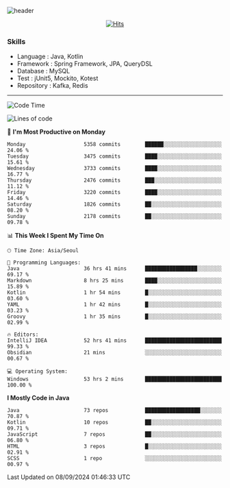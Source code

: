 <!-- Github Profile Readme로 프로필 꾸미기 : https://zzsza.github.io/development/2020/07/10/make-github-profile-readme/ -->

<!-- github theme -->
  <!-- 
    ![header](https://capsule-render.vercel.app/api?type=slice&color=e0f0e3&height=150&section=header&text=beasy&fontSize=45)
  -->
  ![header](https://capsule-render.vercel.app/api?type=soft&color=e0f0e3&height=150&section=header&text=Choi-YongSeok&fontSize=55&animation=twinkling)


<!-- hits count : https://hits.seeyoufarm.com/ -->
<div align=center>
    
  [![Hits](https://hits.seeyoufarm.com/api/count/incr/badge.svg?url=https%3A%2F%2Fgithub.com%2Fchoi-ys&count_bg=%2379C83D&title_bg=%23555555&icon=&icon_color=%23E7E7E7&title=hits&edge_flat=false)](https://hits.seeyoufarm.com)

</div>


<!-- Committed Top Lang -->
<div align=center>
</div>


### Skills
 - Language : Java, Kotlin
 - Framework : Spring Framework, JPA, QueryDSL
 - Database : MySQL
 - Test : jUnit5, Mockito, Kotest
 - Repository : Kafka, Redis

---

<!--START_SECTION:waka-->
![Code Time](http://img.shields.io/badge/Code%20Time-4%2C503%20hrs%2036%20mins-blue)

![Lines of code](https://img.shields.io/badge/From%20Hello%20World%20I%27ve%20Written-15.0%20million%20lines%20of%20code-blue)

📅 **I'm Most Productive on Monday** 

```text
Monday                   5358 commits        ██████░░░░░░░░░░░░░░░░░░░   24.06 % 
Tuesday                  3475 commits        ████░░░░░░░░░░░░░░░░░░░░░   15.61 % 
Wednesday                3733 commits        ████░░░░░░░░░░░░░░░░░░░░░   16.77 % 
Thursday                 2476 commits        ███░░░░░░░░░░░░░░░░░░░░░░   11.12 % 
Friday                   3220 commits        ████░░░░░░░░░░░░░░░░░░░░░   14.46 % 
Saturday                 1826 commits        ██░░░░░░░░░░░░░░░░░░░░░░░   08.20 % 
Sunday                   2178 commits        ██░░░░░░░░░░░░░░░░░░░░░░░   09.78 % 
```


📊 **This Week I Spent My Time On** 

```text
🕑︎ Time Zone: Asia/Seoul

💬 Programming Languages: 
Java                     36 hrs 41 mins      █████████████████░░░░░░░░   69.17 % 
Markdown                 8 hrs 25 mins       ████░░░░░░░░░░░░░░░░░░░░░   15.89 % 
Kotlin                   1 hr 54 mins        █░░░░░░░░░░░░░░░░░░░░░░░░   03.60 % 
YAML                     1 hr 42 mins        █░░░░░░░░░░░░░░░░░░░░░░░░   03.23 % 
Groovy                   1 hr 35 mins        █░░░░░░░░░░░░░░░░░░░░░░░░   02.99 % 

🔥 Editors: 
IntelliJ IDEA            52 hrs 41 mins      █████████████████████████   99.33 % 
Obsidian                 21 mins             ░░░░░░░░░░░░░░░░░░░░░░░░░   00.67 % 

💻 Operating System: 
Windows                  53 hrs 2 mins       █████████████████████████   100.00 % 
```

**I Mostly Code in Java** 

```text
Java                     73 repos            ██████████████████░░░░░░░   70.87 % 
Kotlin                   10 repos            ██░░░░░░░░░░░░░░░░░░░░░░░   09.71 % 
JavaScript               7 repos             ██░░░░░░░░░░░░░░░░░░░░░░░   06.80 % 
HTML                     3 repos             █░░░░░░░░░░░░░░░░░░░░░░░░   02.91 % 
SCSS                     1 repo              ░░░░░░░░░░░░░░░░░░░░░░░░░   00.97 % 
```




 Last Updated on 08/09/2024 01:46:33 UTC
<!--END_SECTION:waka-->

<!-- 
![footer](https://capsule-render.vercel.app/api?section=footer&type=slice&color=e0f0e3)
-->

